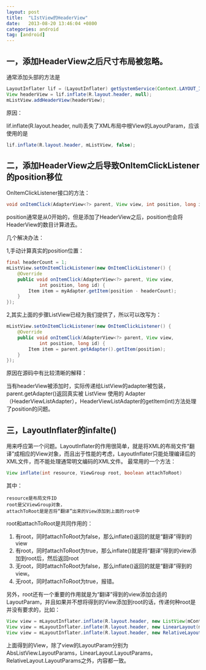 ```yaml
---
layout: post
title:  "LIstView的HeaderView"
date:   2013-08-20 13:46:04 +0800
categories: android
tag: [android]
---
```

## 一，添加HeaderView之后尺寸布局被忽略。

通常添加头部的方法是 

```java
LayoutInflater lif = (LayoutInflater) getSystemService(Context.LAYOUT_INFLATER_SERVICE);
View headerView = lif.inflate(R.layout.header, null);
mListView.addHeaderView(headerView);
```

原因： 

lif.inflate(R.layout.header, null)丢失了XML布局中根View的LayoutParam，应该使用的是 

```java
lif.inflate(R.layout.header, mListView, false);
```

## 二，添加HeaderView之后导致OnItemClickListener的position移位

OnItemClickListener接口的方法： 

```java
void onItemClick(AdapterView<?> parent, View view, int position, long id)
```

position通常是从0开始的，但是添加了HeaderView之后，position也会将HeaderView的数目计算进去。 

几个解决办法： 

1,手动计算真实的position位置： 

```java
final headerCount = 1;
mListView.setOnItemClickListener(new OnItemClickListener() {
	@Override
	public void onItemClick(AdapterView<?> parent, View view,
			int position, long id) {
		Item item = myAdapter.getItem(position - headerCount);
	}
});
```

2,其实上面的步骤ListView已经为我们提供了，所以可以改写为：
 
```java
mListView.setOnItemClickListener(new OnItemClickListener() {
	@Override
	public void onItemClick(AdapterView<?> parent, View view,
			int position, long id) {
		Item item = parent.getAdapter().getItem(position);
	}
});
```

原因在源码中有比较清晰的解释： 

当有headerView被添加时，实际传递给ListView的adapter被包装，parent.getAdapter()返回真实被 ListView 使用的 Adapter（HeaderViewListAdapter），HeaderViewListAdapter的getItem(int)方法处理了position的问题。 

## 三，LayoutInflater的infalte()

用来呼应第一个问题。LayoutInflater的作用很简单，就是将XML的布局文件“翻译”成相应的View对象，而且出于性能的考虑，LayoutInflater只能处理编译后的XML文件，而不能处理通常明文编码的XML文件。 
最常用的一个方法： 

```java
View inflate(int resource, ViewGroup root, boolean attachToRoot)
```

其中： 

    resource是布局文件ID 
    root是父ViewGroup对象， 
    attachToRoot是是否将“翻译”出来的View添加到上面的root中 

root和attachToRoot是共同作用的： 

1. 有root，同时attachToRoot为false，那么inflate()返回的就是“翻译”得到的view 
2. 有root，同时attachToRoot为true，那么inflate()就是将“翻译”得到的view添加到root后，然后返回root 
3. 无root，同时attachToRoot为false，那么inflate()返回的就是“翻译”得到的view。 
4. 无root，同时attachToRoot为true，报错。 

另外，root还有一个重要的作用就是为“翻译”得到的view添加合适的LayoutParam，并且如果并不想将得到的View添加到root的话，传递何种root是并没有要求的，比如： 

```java
View view = mLayoutInflater.inflate(R.layout.header, new ListView(mContext), false);
View view = mLayoutInflater.inflate(R.layout.header, new LinearLayout(mContext), false);
View view = mLayoutInflater.inflate(R.layout.header, new RelativeLayout(mContext), false);
```

上面得到的View，除了view的LayoutParam分别为AbsListView.LayoutParams，LinearLayout.LayoutParams，RelativeLayout.LayoutParams之外，内容都一致。 


